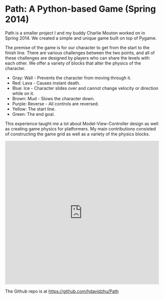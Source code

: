 # Path: A Python-based Game (Spring 2014)

Path is a smaller project I and my buddy Charlie Mouton worked on in Spring 2014. We created a simple and unique game built on top of Pygame.

The premise of the game is for our character to get from the start to the finish line. There are various challenges between the two points, and all of these challenges are designed by players who can share the levels with each other. We offer a variety of blocks that alter the physics of the character.

- Gray: Wall - Prevents the character from moving through it.
- Red: Lava - Causes instant death.
- Blue: Ice - Character slides over and cannot change velocity or direction while on it.
- Brown: Mud - Slows the character down.
- Purple: Reverse - All controls are reversed.
- Yellow: The start line.
- Green: The end goal.

This experience taught me a lot about Model-View-Controller design as well as creating game physics for platformers. My main contributions consisted of constructing the game grid as well as a variety of the physics blocks.

<iframe src="https://docs.google.com/presentation/d/1nGWt55Crm73t09sRqycTnumgN8pCW6PsKXjOFe6mZOw/embed?start=false&loop=true&delayms=15000" frameborder="0" width="100%" height="470" allowfullscreen mozallowfullscreen="true" webkitallowfullscreen="true"></iframe>

The Github repo is at https://github.com/hdavidzhu/Path
